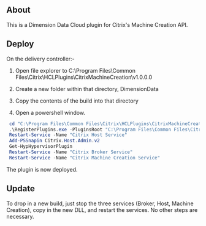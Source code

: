 About
-----
This is a Dimension Data Cloud plugin for Citrix's Machine Creation API.

Deploy
------

On the delivery controller:-

1. Open file explorer to C:\Program Files\Common Files\Citrix\HCLPlugins\CitrixMachineCreation\v1.0.0.0

2. Create a new folder within that directory, DimensionData

3. Copy the contents of the build into that directory

4. Open a powershell window.
```powershell
 cd "C:\Program Files\Common Files\Citrix\HCLPlugins\CitrixMachineCreation\v1.0.0.0"
 .\RegisterPlugins.exe -PluginsRoot "C:\Program Files\Common Files\Citrix\HCLPlugins\CitrixMachineCreation\v1.0.0.0"
 Restart-Service -Name "Citrix Host Service"
 Add-PSSnapin Citrix.Host.Admin.v2
 Get-HypHypervisorPlugin
 Restart-Service -Name "Citrix Broker Service"
 Restart-Service -Name "Citrix Machine Creation Service"
 ```
          
The plugin is now deployed.

Update
------

To drop in a new build, just stop the three services (Broker, Host, Machine Creation), copy in the new DLL, and
restart the services. No other steps are necessary.
